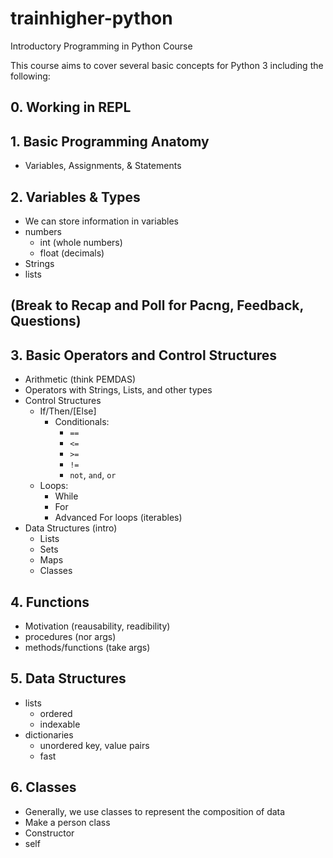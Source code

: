 # trainhigher-python
Introductory Programming in Python Course

This course aims to cover several basic concepts for Python 3 including the following:

## 0. Working in REPL

## 1. Basic Programming Anatomy
- Variables, Assignments, & Statements

## 2. Variables & Types
- We can store information in variables
- numbers
    - int (whole numbers)
    - float (decimals)
- Strings
- lists

## (Break to Recap and Poll for Pacng, Feedback, Questions)

## 3. Basic Operators and Control Structures
- Arithmetic (think PEMDAS)
- Operators with Strings, Lists, and other types
- Control Structures
    - If/Then/\[Else\]
        - Conditionals:
            - `==`
            - `<=` 
            - `>=`
            - `!=` 
            - `not`, `and`, `or`
    - Loops:
        - While
        - For 
        - Advanced For loops (iterables)
- Data Structures (intro)
    - Lists
    - Sets
    - Maps
    - Classes

## 4. Functions
- Motivation (reausability, readibility)
- procedures (nor args)
- methods/functions (take args)

## 5. Data Structures
- lists
    - ordered
    - indexable
- dictionaries 
    - unordered key, value pairs 
    - fast

## 6. Classes
- Generally, we use classes to represent the composition of data 
- Make a person class
- Constructor
- self 